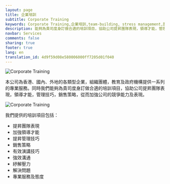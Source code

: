 ```yaml
---
layout: page
title: 企業培訓
subtitle: Corporate Training
keywords: Corporate Training,企業培訓,team-building, stress management,團隊表現,加強領導才能,管理技巧,銷售策略,演講技巧,溝通技巧,紓解壓力
description: 能夠為貴司度身訂做合適的培訓項目，協助公司提昇團隊表現，領導才能，管理技巧，銷售策略，從而加強公司的競爭能力及表現。
navbar: Services
comments: false
sharing: true
footer: true
lang: en
translation_id: 4d9f59d08e580006000ff7205d01f040
---
```




![Corporate Training](/images/le/Bank.png "Corporate Training")



本公司為香港、國內、外地的各類型企業，組織團體，教育及政府機構提供一系列的專業服務。同時我們能夠為貴司度身訂做合適的培訓項目，協助公司提昇團隊表現，領導才能，管理技巧，銷售策略，從而加強公司的競爭能力及表現。


![Corporate Training](/images/le/explain_to60_people.jpg "Corporate Training")



我們提供的培訓項目包括：

*   提昇團隊表現
*   加強領導才能
*   提昇管理技巧
*   銷售策略
*   有效演講技巧
*   強效溝通
*   紓解壓力
*   解決問題
*   專業服務及態度
